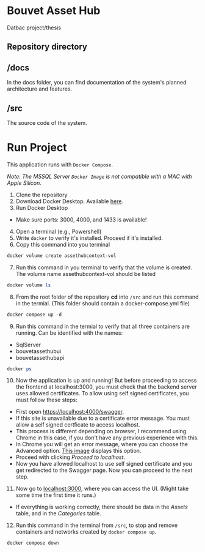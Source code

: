 # Bouvet Asset Hub
Datbac project/thesis


## Repository directory
## /docs
In the docs folder, you can find documentation of the system's planned architecture and features.
## /src
The source code of the system.


# Run Project
This application runs with `Docker Compose`. 

*Note:  The MSSQL Server `Docker Image` is not compatible with a MAC with Apple Silicon.*

1. Clone the repository
1. Download Docker Desktop. Available [here](https://docs.docker.com/get-docker/).
1. Run Docker Desktop
- Make sure ports: 3000, 4000, and 1433 is available!
4. Open a terminal (e.g., Powershell)
4. Write `docker` to verify it's installed. Proceed if it's installed.
4. Copy this command into you terminal
```powershell
docker volume create assethubcontext-vol
```
7. Run this command in you terminal to verify that the volume is created. The volume name assethubcontext-vol should be listed
```powershell
docker volume ls
```
8. From the root folder of the repository **cd** into `/src` and run this command in the termial. (This folder should contain a docker-compose.yml file)
```powershell
docker compose up -d
```
9. Run this command in the termial to verify that all three containers are running. Can be identified  with the names:
- SqlServer
- bouvetassethubui
- bouvetassethubapi

```powershell
docker ps
```
10. Now the application is up and running! But before proceeding to access the frontend at localhost:3000, you must check that the backend server uses allowed  certificates. To allow using self signed certificates, you must follow these steps:
- First open [https://localhost:4000/swagger](https://localhost:4000/swagger). 
- If this site is unavailable due to a certificate error message. You must allow a self signed certficate to access localhost. 
- This process is  different depending on browser, I recommend using Chrome in this case, if you don't have any previous experience with this. 
- In Chrome you will get an error message, where you can choose the Advanced option. [This image](https://i.stack.imgur.com/DoqzS.png) displays this option.
- Proceed with clicking *Proceed to localhost*. 
- Now you have allowed localhost to use self signed certificate and you get redirected to the Swagger page. Now you can proceed to the next step.
11. Now go to [localhost:3000](http://localhost:3000), where you can access the UI. (Might take some time the first time it runs.)
- If everything is working correctly, there should be data in the *Assets* table, and in the *Categories* table.
12. Run this command in the terminal from  `/src`, to stop and remove containers and networks created by `docker compose up`.
```powershell
docker compose down
```

